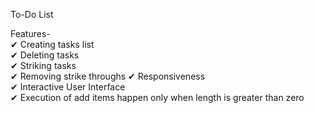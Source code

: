 To-Do List

Features-  
✔ Creating tasks list   
✔ Deleting tasks  
✔ Striking tasks     
✔ Removing strike throughs 
✔ Responsiveness   
✔ Interactive User Interface   
✔ Execution of add items happen only when length is greater than zero

